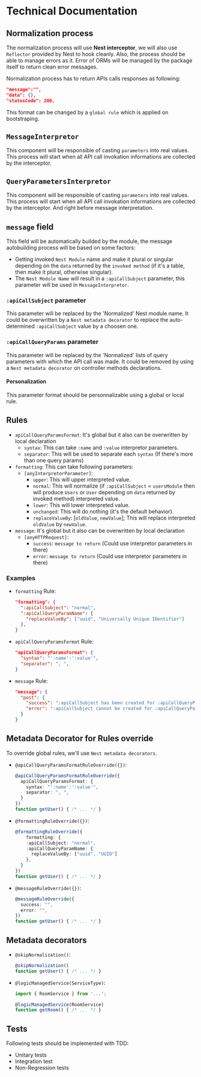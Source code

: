 # Technical Documentation

## Normalization process

The normalization process will use **Nest interceptor**, we will also use `Reflector` provided by Nest to hook cleanly.
Also, the process should be able to manage errors as it. Error of ORMs will be managed by the package itself to return clean error messages.

Normalization process has to return APIs calls responses as following:

```json
"message":"",
"data": {},
"statusCode": 200,
```

This format can be changed by a `global rule` which is applied on bootstraping.

## `MessageInterpretor`

This component will be responsible of casting `parameters` into real values.
This process will start when all API call invokation informations are collected by the interceptor.

## `QueryParametersInterpretor`

This component will be responsible of casting `parameters` into real values.
This process will start when all API call invokation informations are collected by the interceptor. And right before message interpretation.

## `message` field

This field will be automatically builded by the module, the message autobuilding process will be based on some factors:
  - Getting invoked `Nest Module` name and make it plural or singular depending on the `data` returned by the `invoked method` (if it's a table, then make it plural, otherwise singular).
  - The `Nest Module Name` will result in a `:apiCallSubject` parameter, this parameter will be used in `MessageInterpretor`.

### `:apiCallSubject` parameter

This parameter will be replaced by the 'Normalized' Nest module name.
It could be overwritten by a `Nest metadata decorator` to replace the auto-determined `:apiCallSubject` value by a choosen one.

### `:apiCallQueryParams` parameter

This parameter will be replaced by the 'Normalized' lists of query parameters with which the API call was made.
It could be removed by using a `Nest metadata decorator` on controller methods declarations.

#### Personalization

This parameter format should be personnalizable using a global or local rule.

## Rules

- `apiCallQueryParamsFormat`: It's global but it also can be overwritten by local declaration
  - `syntax`: This can take `:name` and `:value` interpretor parameters.
  - `separator`: This will be used to separate each `syntax` (If there's more than one query params)
- `formatting`: This can take following parameters:
  - `[anyInterpretorParameter]`: 
    - `upper`: This will upper interpreted value.
    - `normal`: This will normalize (if `:apiCallSubject` = `usersModule` then will produce `Users` or `User` depending on `data` returned by invoked method) interpreted value.
    - `lower`: This will lower interpreted value.
    - `unchanged`: This will do nothing (it's the default behavior).
    - `replaceValueBy`: [`oldValue`, `newValue`]; This will replace interpreted `oldValue` by `newValue`.
- `message`: It's global but it also can be overwritten by local declaration
  - `[anyHTTPRequest]`:
    - `success`: `message to return` (Could use interpretor parameters in there)
    - `error`: `message to return` (Could use interpretor parameters in there)

### Examples

- `formatting` Rule:

  ```json
  "formatting": {
    ":apiCallSubject": "normal",
    ":apiCallQueryParamName": {
      "replaceValueBy": ["uuid", "Universally Unique IDentifier"]
    },
  }
  ```

- `apiCallQueryParamsFormat` Rule:

  ```json
  "apiCallQueryParamsFormat": {
    "syntax": "':name':':value'",
    "separator": ", ",
  }
  ```

- `message` Rule:

  ```json
  "message": {
    "post": {
      "success": ":apiCallSubject has been created for :apiCallQueryParams",
      "error": ":apiCallSubject cannot be created for :apiCallQueryParams"
    }
  }
  ```

## Metadata Decorator for Rules override

To override global rules, we'll use `Nest metadata decorators`.

- `@apiCallQueryParamsFormatRuleOverride({})`:

  ```ts
  @apiCallQueryParamsFormatRuleOverride({
    apiCallQueryParamsFormat: {
      syntax: "':name':':value'",
      separator: ", ",
    }
  })
  function getUser() { /* ... */ }
  ```

- `@formattingRuleOverride({})`:

  ```ts
  @formattingRuleOverride({
      formatting: {
      :apiCallSubject: "normal",
      :apiCallQueryParamName: {
        replaceValueBy: ["uuid", "UUID"]
      },
    }
  })
  function getUser() { /* ... */ }
  ```

- `@messageRuleOverride({})`:

  ```ts
  @messageRuleOverride({
    success: "",
    error: "",
  })
  function getUser() { /* ... */ }
  ```

## Metadata decorators

- `@skipNormalization()`:

  ```ts
  @skipNormalization()
  function getUser() { /* ... */ }
  ```

- `@logicManagedService(ServiceType)`:

  ```ts
  import { RoomService } from '...';

  @logicManagedService(RoomService)
  function getRoom() { /* ... */ }
  ```

## Tests

Following tests should be implemented with TDD:

- Unitary tests
- Integration test
- Non-Regression tests